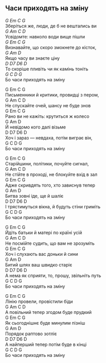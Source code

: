 ## Часи приходять на зміну ##
*G Em C G*  
Зберіться же, люди, де б не вештались ви  
*G Am C D*  
Усвідомте: навколо  води вище пішли  
*G Em C G*  
Визнавайте, що скоро змокнете до кісток,  
*G Am D*  
Якщо часу ви знаєте ціну  
*D D7 D6 D*  
То скоріше пливіть чи як камінь тоніть  
*G C D G*  
Бо часи приходять на зміну  


G Em C G  
Письменники й критики, провидці з пером,  
G Am C       	D  
Не спускайте очей, шансу не буде знов  
G Em C        G  
Рано ви не кажіть: крутиться ж колесо  
G Am D  
Й невідомо кого далі візьме  
D D7 D6 D  
Хоч і зараз — невдаха, потім виграє він,  
G C D G  
Бо часи приходять на зміну  


G Em C G  
Старійшини, політики, почуйте сигнал,  
G Am C D  
Не стійте в проході, не блокуйте вхід в зал  
G Em C G  
Адже скривдять того, хто зависнув тепер  
G Am D  
Битва зовні іде, ще й шаліє  
D D7 D6 D  
І трястимуться вікна, й будуть стіни гриміть  
G C D G  
Бо часи приходять на зміну  


G Em C G  
Йдіть батьки й матері по країні усій  
G Am C D  
Не посмійте судить, що вам не зрозуміть  
G Em C G  
Хоч і слухають вас доньки й сини  
G Am D  
Битий шлях ваш швидко старіє  
D D7 D6 D  
А нема як сприяти, то, прошу, звільніть путь  
G C D G  
Бо часи приходять на зміну  


G Em C G  
Лінію провели, провістили біди  
G Am C D  
А повільний тепер згодом буде прудкий  
G Em C G  
Як сьогоднішнє буде минулим пізніш  
G Am D  
Порядок раптово зотліє  
D D7  D6 D  
А найперший тепер потім буде в кінці  
G C D G  
Бо часи приходять на зміну  
